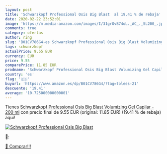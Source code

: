 ```yaml
---
layout: post
title: 'Schwarzkopf Professional Osis Big Blast  al 19.41 % de rebaja'
date: 2020-02-22 23:52:01
image: 'https://m.media-amazon.com/images/I/31grOvB74oL._AC_._SL200_.jpg'
comments: true
category: ofertas
author: ring
slug: 'B01CV786G4-es Schwarzkopf Professional Osis Big Blast Volumizing Gel...'
tags: schwarzkopf
actualPrice: 9.55 EUR
currency: EUR
price: 9.55
comparePrice: 11.85 EUR
prodname: 'Schwarzkopf Professional Osis Big Blast Volumizing Gel Capilar - 200 ml'
country: 'es'
flag: '🇪🇸'
buyurl: 'https://www.amazon.es/dp/B01CV786G4/?tag=tolees-21'
descuento: '19.41'
average: '10.725000000000001'
---
```


Tienes [Schwarzkopf Professional Osis Big Blast Volumizing Gel Capilar - 200 ml](https://www.amazon.es/dp/B01CV786G4/?tag=tolees-21) con precio final de  9.55 EUR (original: 11.85 EUR) (19.41 %  de rebaja) aqui!

[![Schwarzkopf Professional Osis Big Blast ](https://m.media-amazon.com/images/I/31grOvB74oL._AC_._SL200_.jpg)](https://www.amazon.es/dp/B01CV786G4/?tag=tolees-21)

🔎:


[🛒 Comprar!!!](https://www.amazon.es/dp/B01CV786G4/?tag=tolees-21)
